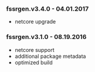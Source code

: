 ### fssrgen.v3.4.0 - 04.01.2017
* netcore upgrade

### fssrgen.v3.1.0 - 08.19.2016
* netcore support
* additional package metadata
* optimized build